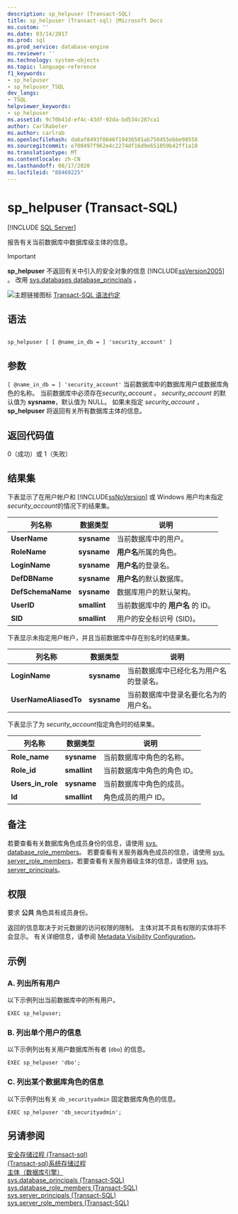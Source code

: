```yaml
---
description: sp_helpuser (Transact-SQL)
title: sp_helpuser (Transact-sql) |Microsoft Docs
ms.custom: ''
ms.date: 03/14/2017
ms.prod: sql
ms.prod_service: database-engine
ms.reviewer: ''
ms.technology: system-objects
ms.topic: language-reference
f1_keywords:
- sp_helpuser
- sp_helpuser_TSQL
dev_langs:
- TSQL
helpviewer_keywords:
- sp_helpuser
ms.assetid: 9c70b41d-ef4c-43df-92da-bd534c287ca1
author: CarlRabeler
ms.author: carlrab
ms.openlocfilehash: da6af8493f8646f19436501ab750455ebbe98558
ms.sourcegitcommit: e700497f962e4c2274df16d9e651059b42ff1a10
ms.translationtype: MT
ms.contentlocale: zh-CN
ms.lasthandoff: 08/17/2020
ms.locfileid: "88469225"
---
```

# <a name="sp_helpuser-transact-sql"></a>sp_helpuser (Transact-SQL)
[!INCLUDE [SQL Server](../../includes/applies-to-version/sqlserver.md)]

  报告有关当前数据库中数据库级主体的信息。  
  
> [!IMPORTANT]  
>  **sp_helpuser** 不返回有关中引入的安全对象的信息 [!INCLUDE[ssVersion2005](../../includes/ssversion2005-md.md)] 。 改用 [sys.databases database_principals](../../relational-databases/system-catalog-views/sys-database-principals-transact-sql.md) 。  
  
 ![主题链接图标](../../database-engine/configure-windows/media/topic-link.gif "“主题链接”图标") [Transact-SQL 语法约定](../../t-sql/language-elements/transact-sql-syntax-conventions-transact-sql.md)  
  
## <a name="syntax"></a>语法  
  
```  
  
sp_helpuser [ [ @name_in_db = ] 'security_account' ]  
```  
  
## <a name="arguments"></a>参数  
`[ @name_in_db = ] 'security_account'` 当前数据库中的数据库用户或数据库角色的名称。 当前数据库中必须存在*security_account* 。 *security_account* 的默认值为 **sysname**，默认值为 NULL。 如果未指定 *security_account* ， **sp_helpuser** 将返回有关所有数据库主体的信息。  
  
## <a name="return-code-values"></a>返回代码值  
 0（成功）或 1（失败）  
  
## <a name="result-sets"></a>结果集  
 下表显示了在用户帐户和 [!INCLUDE[ssNoVersion](../../includes/ssnoversion-md.md)] 或 Windows 用户均未指定 *security_account*的情况下的结果集。  
  
|列名称|数据类型|说明|  
|-----------------|---------------|-----------------|  
|**UserName**|**sysname**|当前数据库中的用户。|  
|**RoleName**|**sysname**|**用户名**所属的角色。|  
|**LoginName**|**sysname**|**用户名**的登录名。|  
|**DefDBName**|**sysname**|**用户名**的默认数据库。|  
|**DefSchemaName**|**sysname**|数据库用户的默认架构。|  
|**UserID**|**smallint**|当前数据库中的 **用户名** 的 ID。|  
|**SID**|**smallint**|用户的安全标识号 (SID)。|  
  
 下表显示未指定用户帐户，并且当前数据库中存在别名时的结果集。  
  
|列名称|数据类型|说明|  
|-----------------|---------------|-----------------|  
|**LoginName**|**sysname**|当前数据库中已经化名为用户名的登录名。|  
|**UserNameAliasedTo**|**sysname**|当前数据库中登录名要化名为的用户名。|  
  
 下表显示了为 *security_account*指定角色时的结果集。  
  
|列名称|数据类型|说明|  
|-----------------|---------------|-----------------|  
|**Role_name**|**sysname**|当前数据库中角色的名称。|  
|**Role_id**|**smallint**|当前数据库中角色的角色 ID。|  
|**Users_in_role**|**sysname**|当前数据库中角色的成员。|  
|**Id**|**smallint**|角色成员的用户 ID。|  
  
## <a name="remarks"></a>备注  
 若要查看有关数据库角色成员身份的信息，请使用 [sys. database_role_members](../../relational-databases/system-catalog-views/sys-database-role-members-transact-sql.md)。 若要查看有关服务器角色成员的信息，请使用 [sys. server_role_members](../../relational-databases/system-catalog-views/sys-server-role-members-transact-sql.md)，若要查看有关服务器级主体的信息，请使用 [sys. server_principals](../../relational-databases/system-catalog-views/sys-server-principals-transact-sql.md)。  
  
## <a name="permissions"></a>权限  
 要求 **公共** 角色具有成员身份。  
  
 返回的信息取决于对元数据的访问权限的限制。 主体对其不具有权限的实体将不会显示。 有关详细信息，请参阅 [Metadata Visibility Configuration](../../relational-databases/security/metadata-visibility-configuration.md)。  
  
## <a name="examples"></a>示例  
  
### <a name="a-listing-all-users"></a>A. 列出所有用户  
 以下示例列出当前数据库中的所有用户。  
  
```  
EXEC sp_helpuser;  
```  
  
### <a name="b-listing-information-for-a-single-user"></a>B. 列出单个用户的信息  
 以下示例列出有关用户数据库所有者 (`dbo`) 的信息。  
  
```  
EXEC sp_helpuser 'dbo';  
```  
  
### <a name="c-listing-information-for-a-database-role"></a>C. 列出某个数据库角色的信息  
 以下示例列出有关 `db_securityadmin` 固定数据库角色的信息。  
  
```  
EXEC sp_helpuser 'db_securityadmin';  
```  
  
## <a name="see-also"></a>另请参阅  
 [安全存储过程 &#40;Transact-sql&#41;](../../relational-databases/system-stored-procedures/security-stored-procedures-transact-sql.md)   
 [&#40;Transact-sql&#41;系统存储过程 ](../../relational-databases/system-stored-procedures/system-stored-procedures-transact-sql.md)   
 [主体（数据库引擎）](../../relational-databases/security/authentication-access/principals-database-engine.md)   
 [sys.database_principals (Transact-SQL)](../../relational-databases/system-catalog-views/sys-database-principals-transact-sql.md)   
 [sys.database_role_members (Transact-SQL)](../../relational-databases/system-catalog-views/sys-database-role-members-transact-sql.md)   
 [sys.server_principals (Transact-SQL)](../../relational-databases/system-catalog-views/sys-server-principals-transact-sql.md)   
 [sys.server_role_members (Transact-SQL)](../../relational-databases/system-catalog-views/sys-server-role-members-transact-sql.md)  
  
  
